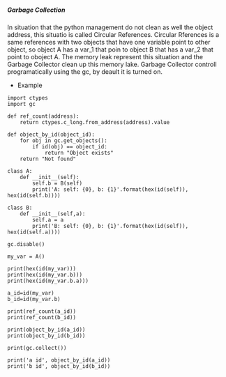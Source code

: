 ##### Garbage Collection

In situation that the python management do not clean as well the object address, this situatio is called Circular References. Circular Rferences is a same references with two objects that have one variable point to other object, so object A has a var_1 that poin to object B that has a var_2 that point to oboject A. The memory leak represent this situation and the Garbage Collector clean up this memory lake. Garbage Collector controll programatically using the gc, by deault it is turned on.
- Example
```
import ctypes
import gc

def ref_count(address):
    return ctypes.c_long.from_address(address).value

def object_by_id(object_id):
    for obj in gc.get_objects():
        if id(obj) == object_id:
            return "Object exists"
    return "Not found"

class A:
    def __init__(self):
        self.b = B(self)
        print('A: self: {0}, b: {1}'.format(hex(id(self)), hex(id(self.b))))

class B:
    def __init__(self,a):
        self.a = a
        print('B: self: {0}, b: {1}'.format(hex(id(self)), hex(id(self.a))))

gc.disable()

my_var = A()

print(hex(id(my_var)))
print(hex(id(my_var.b)))
print(hex(id(my_var.b.a)))

a_id=id(my_var)
b_id=id(my_var.b)

print(ref_count(a_id))
print(ref_count(b_id))

print(object_by_id(a_id))
print(object_by_id(b_id))

print(gc.collect())

print('a id', object_by_id(a_id))
print('b id', object_by_id(b_id))
```
